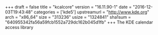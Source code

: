 +++
draft = false
title = "kcalcore"
version = "16.11.90-1"
date = "2016-12-03T19:43:48"
categories = ['kde5']
upstreamurl = "http://www.kde.org"
arch = "x86_64"
size = "313236"
usize = "1324841"
sha1sum = "640955342fa56a59fcb1552a729dc162b045d1fb"
+++
The KDE calendar access library